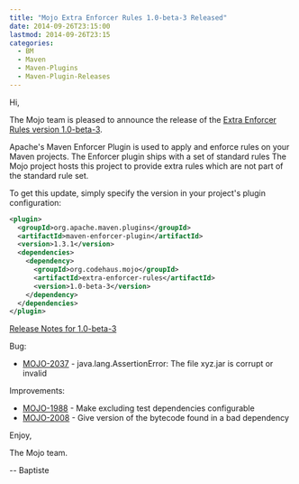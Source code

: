 ```yaml
---
title: "Mojo Extra Enforcer Rules 1.0-beta-3 Released"
date: 2014-09-26T23:15:00
lastmod: 2014-09-26T23:15
categories:
  - BM
  - Maven
  - Maven-Plugins
  - Maven-Plugin-Releases
---
```

Hi, 

The Mojo team is pleased to announce the release of the 
[Extra Enforcer Rules version 1.0-beta-3](http://mojo.codehaus.org/extra-enforcer-rules/).

Apache's Maven Enforcer Plugin is used to apply and enforce rules on your 
Maven projects. 
The Enforcer plugin ships with a set of standard rules 
The Mojo project hosts this project to provide extra rules which are not 
part of the standard rule set. 


To get this update, simply specify the version in your project's plugin 
configuration: 

```xml
<plugin> 
  <groupId>org.apache.maven.plugins</groupId> 
  <artifactId>maven-enforcer-plugin</artifactId> 
  <version>1.3.1</version> 
  <dependencies> 
    <dependency> 
      <groupId>org.codehaus.mojo</groupId> 
      <artifactId>extra-enforcer-rules</artifactId> 
      <version>1.0-beta-3</version> 
    </dependency> 
  </dependencies> 
</plugin> 
```

[Release Notes for 1.0-beta-3](http://jira.codehaus.org/secure/ReleaseNote.jspa?projectId=11062&version=19724)

Bug:

 * [MOJO-2037](https://issues.apache.org/jira/browse/MOJO-2037) - java.lang.AssertionError: The file xyz.jar is corrupt or invalid

Improvements:

 * [MOJO-1988](https://issues.apache.org/jira/browse/MOJO-1988) - Make excluding test dependencies configurable
 * [MOJO-2008](https://issues.apache.org/jira/browse/MOJO-2008) - Give version of the bytecode found in a bad dependency


Enjoy, 

The Mojo team. 

-- Baptiste 

